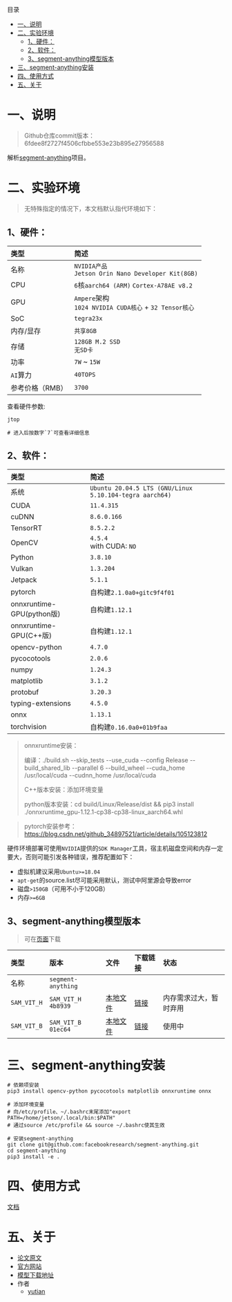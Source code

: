 目录
- [一、说明](#一说明)
- [二、实验环境](#二实验环境)
  - [1、硬件：](#1硬件)
  - [2、软件：](#2软件)
  - [3、segment-anything模型版本](#3segment-anything模型版本)
- [三、segment-anything安装](#三segment-anything安装)
- [四、使用方式](#四使用方式)
- [五、关于](#五关于)

# 一、说明

> Github仓库commit版本：6fdee8f2727f4506cfbbe553e23b895e27956588

解析[segment-anything](https://segment-anything.com/)项目。

# 二、实验环境

> 无特殊指定的情况下，本文档默认指代环境如下：

## 1、硬件：

| 类型 | 简述 |
| :-- | :-- |
| 名称 | `NVIDIA产品`</br>`Jetson Orin Nano Developer Kit(8GB)` |
|  CPU | `6`核`aarch64 (ARM)` `Cortex-A78AE v8.2` |
|  GPU | `Ampere`架构</br>`1024 NVIDIA CUDA核心` + `32 Tensor核心` | 
| SoC | `tegra23x` |
| 内存/显存 | `共享8GB` |
| 存储 | `128GB M.2 SSD`</br>`无SD卡` |
| 功率 | `7W` ~ `15W` |
| `AI`算力 | `40TOPS` |
| 参考价格（RMB）| `3700` |

查看硬件参数:

```shell
jtop

# 进入后按数字`7`可查看详细信息
```

## 2、软件：

| 类型 | 简述 |
| :-- | :-- |
| 系统 | `Ubuntu 20.04.5 LTS (GNU/Linux 5.10.104-tegra aarch64)` |
| CUDA | `11.4.315`
| cuDNN | `8.6.0.166` |
| TensorRT | `8.5.2.2` |
| OpenCV | `4.5.4`</br>with CUDA: `NO` |
| Python | `3.8.10`  |
| Vulkan | `1.3.204` |
| Jetpack | `5.1.1`  |
| pytorch | 自构建`2.1.0a0+gitc9f4f01` |
| onnxruntime-GPU(python版) |  自构建`1.12.1` |
| onnxruntime-GPU(C++版) |  自构建`1.12.1` |
| opencv-python | `4.7.0` |
| pycocotools | `2.0.6` |
| numpy | `1.24.3` |
| matplotlib | `3.1.2` |
| protobuf | `3.20.3` |
| typing-extensions | `4.5.0` |
| onnx | `1.13.1` |
| torchvision | 自构建`0.16.0a0+01b9faa` |

> onnxruntime安装：
> 
> 编译：./build.sh  --skip_tests --use_cuda --config Release --build_shared_lib --parallel 6  --build_wheel  --cuda_home /usr/local/cuda --cudnn_home /usr/local/cuda
>
> C++版本安装：添加环境变量
>
> python版本安装：cd build/Linux/Release/dist && pip3 install ./onnxruntime_gpu-1.12.1-cp38-cp38-linux_aarch64.whl 

> pytorch安装参考：https://blog.csdn.net/github_34897521/article/details/105123812

硬件环境部署可使用`NVIDIA`提供的`SDK Manager`工具，宿主机磁盘空间和内存一定要大，否则可能引发各种错误，推荐配置如下：
* 虚拟机建议采用`Ubuntu>=18.04`
* `apt-get`的source.list尽可能采用默认，测试中阿里源会导致error
* 磁盘`>150GB`（可用不小于120GB）
* 内存`>=6GB`

## 3、segment-anything模型版本
> 可在[页面](https://github.com/FasterSegmentAnything/segment-anything#model-checkpoints)下载

| 类型 | 版本 | 文件 | 下载链接 | 状态 |
| :-- | :-- | :-- | :-- | :-- |
| 名称 | `segment-anything` |
| `SAM_VIT_H` | `SAM_VIT_H 4b8939` | [本地文件](files/pytorch_model/sam_vit_h_4b8939.pth) | [链接](https://dl.fbaipublicfiles.com/segment_anything/sam_vit_h_4b8939.pth)  | 内存需求过大，暂时弃用 |
| `SAM_VIT_B` | `SAM_VIT_B 01ec64` | [本地文件](files/pytorch_model/sam_vit_b_01ec64.pth) | [链接](https://dl.fbaipublicfiles.com/segment_anything/sam_vit_b_01ec64.pth)  | 使用中 |

# 三、segment-anything安装

```shell
# 依赖项安装
pip3 install opencv-python pycocotools matplotlib onnxruntime onnx

# 添加环境变量
# 向/etc/profile、~/.bashrc末尾添加"export PATH=/home/jetson/.local/bin:$PATH"
# 通过source /etc/profile && source ~/.bashrc使其生效

# 安装segment-anything
git clone git@github.com:facebookresearch/segment-anything.git
cd segment-anything
pip3 install -e .
```

# 四、使用方式

[文档](usage.md)

# 五、关于

* [论文原文](files/related/paper.pdf)
* [官方网站](https://segment-anything.com/)
* [模型下载地址](https://github.com/FasterSegmentAnything/segment-anything#model-checkpoints)
* 作者
  * [yutian](https://www.aflyingfish.top/)
